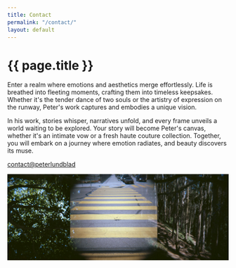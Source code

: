 ```yaml
---
title: Contact
permalink: "/contact/"
layout: default
---
```


<h1>{{ page.title }}</h1>
<p>Enter a realm where emotions and aesthetics merge effortlessly. Life is breathed into fleeting moments, crafting them into timeless keepsakes. Whether it's the tender dance of two souls or the artistry of expression on the runway, Peter's work captures and embodies a unique vision.</p>

<p>In his work, stories whisper, narratives unfold, and every frame unveils a world waiting to be explored. Your story will become Peter's canvas, whether it's an intimate vow or a fresh haute couture collection. Together, you will embark on a journey where emotion radiates, and beauty discovers its muse.</p>

<a class="contact" href="mailto:contact@peterlundblad.com">contact@peterlundblad</a>

<section>
    <img class="hero-photo" src="/assets/images/9130316955_7130398a2a_h.jpg" alt="triptych of grainy photographs">
</section>
<!-- 
<section>
    <img class="hero-photo" src="/assets/images/7Z2A2764.jpg" alt="green blade of grass">
</section> -->



